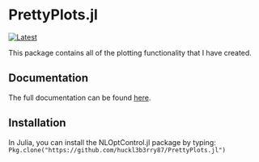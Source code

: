 # PrettyPlots.jl

[![Latest](https://img.shields.io/badge/docs-latest-blue.svg)](http://nloptcontrol.readthedocs.io/en/latest/)

This package contains all of the plotting functionality that I have created.


## Documentation

The full documentation can be found [here](http://nloptcontrol.readthedocs.io/en/latest/).


## Installation

In Julia, you can install the NLOptControl.jl package by typing: `Pkg.clone("https://github.com/huckl3b3rry87/PrettyPlots.jl")`
